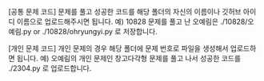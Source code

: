 [공통 문제 코드]
문제를 풀고 성공한 코드를 해당 폴더의 자신의 이름이나 깃허브 아이디 이름으로 업로드해주시면 됩니다.
예) 10828 문제를 풀고 난 오예림은 ./10828/오예림.py or ./10828/ohryungyi.py 로 저장합니다.

[개인 문제 코드]
개인 문제의 경우 해당 폴더에 문제 번호로 파일을 생성해서 업로드하면 됩니다.
예) 오예림의 개인 문제인 창고다각형 문제를 풀고 나서 성공한 코드를 ./2304.py 로 업로드합니다.
